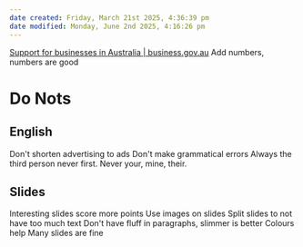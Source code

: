 ```yaml
---
date created: Friday, March 21st 2025, 4:36:39 pm
date modified: Monday, June 2nd 2025, 4:16:26 pm
---
```


[Support for businesses in Australia \| business.gov.au](https://business.gov.au/)
Add numbers, numbers are good
# Do Nots
## English
Don't shorten advertising to ads
Don't make grammatical errors
Always the third person never first. Never your, mine, their.
## Slides
Interesting slides score more points
Use images on slides
Split slides to not have too much text
Don't have fluff in paragraphs, slimmer is better
Colours help
Many slides are fine
